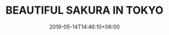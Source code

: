 ---
title: "BEAUTIFUL SAKURA IN TOKYO"
date: 2019-05-14T14:46:10+06:00
description: "This is meta description"
type: "post"
image: "images/tour5.jpg"
categories: 
  - "Nature"
tags:
  - "Photos"
  - "Nature"
  - "Japan"
locations: 
     -  "ซากุระ"
     - "โตเกียว"
costs: "40,300"
---